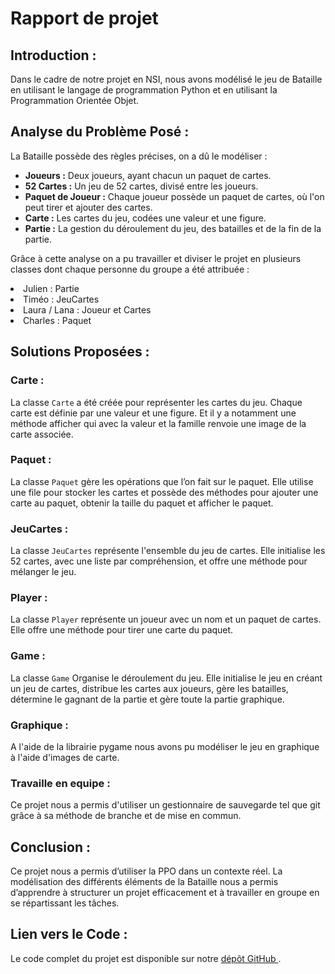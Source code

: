 <h1> Rapport de projet </h1>

<h2> Introduction :</h2>

<p>Dans le cadre de notre projet en NSI, nous avons modélisé le jeu de Bataille en utilisant le langage de programmation Python et en utilisant la Programmation Orientée Objet. </p>

<h2> Analyse du Problème Posé :</h2>

<p> La Bataille possède des règles précises, on a dû le modéliser : </p>

<ul>
  <li><strong>Joueurs :</strong> Deux joueurs, ayant chacun un paquet de cartes.</li>
  <li><strong>52 Cartes :</strong> Un jeu de 52 cartes, divisé entre les joueurs.</li>
  <li><strong>Paquet de Joueur :</strong> Chaque joueur possède un paquet de cartes, où l'on peut tirer et ajouter des cartes.</li>
  <li><strong>Carte :</strong> Les cartes du jeu, codées une valeur et une figure.</li>
  <li><strong>Partie :</strong> La gestion du déroulement du jeu, des batailles et de la fin de la partie.</li>
</ul>

<p>Grâce à cette analyse on a pu travailler et diviser le projet en plusieurs classes dont chaque personne du groupe a été attribuée :</p>

<li> Julien : Partie </li>
<li> Timéo : JeuCartes </li>
<li> Laura / Lana : Joueur et Cartes </li>
<li> Charles : Paquet </li>


<h2> Solutions Proposées :</h2>

<h3> Carte :</h3>

<p>La classe <code>Carte</code> a été créée pour représenter les cartes du jeu. Chaque carte est définie par une valeur et une figure. Et il y a notamment une méthode afficher qui avec la valeur et la famille renvoie une image de la carte associée.</p>
<h3> Paquet :</h3>

<p>La classe <code>Paquet</code> gère les opérations que l’on fait sur le paquet. Elle utilise une file pour stocker les cartes et possède des méthodes pour ajouter une carte au paquet, obtenir la taille du paquet et afficher le paquet.</p>

<h3> JeuCartes :</h3>

<p>La classe <code>JeuCartes</code> représente l'ensemble du jeu de cartes. Elle initialise les 52 cartes, avec une liste par compréhension, et offre une méthode pour mélanger le jeu.</p>


<h3> Player :</h3>

<p>La classe <code>Player</code> représente un joueur avec un nom et un paquet de cartes. Elle offre une méthode pour tirer une carte du paquet.</p>


<h3> Game :</h3>

<p>La classe <code>Game</code> Organise le déroulement du jeu. Elle initialise le jeu en créant un jeu de cartes, distribue les cartes aux joueurs, gère les batailles, détermine le gagnant de la partie et gère toute la partie graphique.</p>

<h3> Graphique : </h3>
<p>A l'aide de la librairie pygame nous avons pu modéliser le jeu en graphique à l'aide d'images de carte. </p>

<h3> Travaille en equipe : </h3>
<p> Ce projet nous a permis d'utiliser un gestionnaire de sauvegarde tel que git grâce à sa méthode de branche et de mise en commun. </p>

<h2> Conclusion :</h2>

<p> Ce projet nous a permis d’utiliser la PPO dans un contexte réel. La modélisation des différents éléments de la Bataille nous a permis d’apprendre à structurer un projet efficacement et à travailler en groupe en se répartissant les tâches. </p>


<h2> Lien vers le Code :</h2>

<p> Le code complet du projet est disponible sur notre <a href=https://github.com/QtlasPy/Jeux-bataille> dépôt GitHub </a>.</p>
